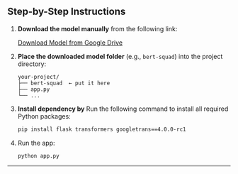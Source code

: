 ## Step-by-Step Instructions

1. **Download the model manually** from the following link:

   [Download Model from Google Drive](https://drive.google.com/drive/folders/1Q2pbHktsFzyjH-4UwChVF6x2SwelwvXp?usp=sharing)

2. **Place the downloaded model folder** (e.g., `bert-squad`) into the project directory:

   ```
   your-project/
   ├── bert-squad  ← put it here
   ├── app.py
   └── ...
   ```

3. **Install dependency by** Run the following command to install all required Python packages:

   ```bash
   pip install flask transformers googletrans==4.0.0-rc1
   ```
4. Run the app:

   ```bash
   python app.py
   ```
---
